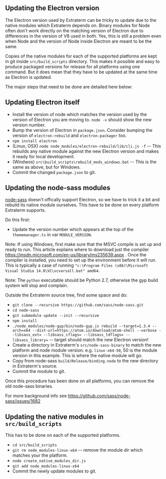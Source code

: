 Updating the Electron version
-----------------------------
The Electron version used by Extraterm can be tricky to update due to the native modules which Extraterm depends on. Binary modules for Node often don't work directly on the matching version of Electron due to differences in the version of V8 used in both.  Yes, this is still a problem even when Node and the version of Node inside Electron are meant to be the same.

Copies of the native modules for each of the supported platforms are kept in git inside `src/build_scripts` directory. This makes it possible and easy to produce packaged versions for release for all platforms using one command. But it does mean that they have to be updated at the same time as Electron is updated.

The major steps that need to be done are detailed here below:


Updating Electron itself
------------------------

* Install the version of node which matches the version used by the version of Electron you are moving to. `node -v` should show the new version number.
* Bump the version of Electron in `package.json`. Consider bumping the version of `electron-rebuild` and `electron-packager` too.
* `npm install electron`
* (Linux, OSX) `node node_modules/electron-rebuild/lib/cli.js -f` -- This rebuilds any native module against the new Electron version and makes it ready for local development.
* (Windwos) `src\build_scripts\rebuild_mods_windows.bat` -- This is the same as above, but for Windows.
* Commit the changed `package.json` to git.


Updating the node-sass modules
------------------------------
[node-sass](https://github.com/sass/node-sass/]) doesn't offically support Electron, so we have to trick it a bit and rebuild its native module ourselves. This have to be done on every platform Extraterm supports.

Do this first:

* Update the version number which appears at the top of the `thememanager.ts` in var `MODULE_VERSION`.

Note: If using Windows, first make sure that the MSVC compile is set up and ready to run. This article explains where to download just the compiler https://msdn.microsoft.com/en-us/library/ms235639.aspx . Once the compiler is installed, you need to set up the environment before it will run. This is typically a case of running `"c:\Program Files (x86)\Microsoft Visual Studio 14.0\VC\vcvarsall.bat" amd64`.

Note: The `python` executable should be Python 2.7, otherwise the gyp build system will stop and complain.

Outside the Extraterm source tree, find some space and do:

* `git clone --recursive https://github.com/sass/node-sass.git`
* `cd node-sass`
* `git submodule update --init --recursive`
* `npm install`
* `./node_modules/node-gyp/bin/node-gyp.js rebuild --target=1.3.4 --arch=x64 --dist-url=https://atom.io/download/atom-shell --verbose --libsass_ext= --libsass_cflags= --libsass_ldflags= --libsass_library=` -- target should match the new Electron version!
* Create a directory in Extraterm's `src/node-sass-binary` to match the new platform and node module version. e.g. `linux-x64-50`, 50 is the module version in this example. This is where the native module will go.
* Copy from node-sass `build/Release/binding.node` to the new directory in Extraterm's source.
* Commit the module to git.

Once this procedure has been done on all platforms, you can remove the old node-sass binaries.

For more background info see https://github.com/sass/node-sass/issues/1682


Updating the native modules in `src/build_scripts`
--------------------------------------------------
This has to be done on each of the supported platforms.

* `cd src/build_scripts`
* `git rm node_modules-linux-x64`  -- remove the module dir which matches your the platform.
* `node create_native_modules_dir.js`
* `git add node_modules-linux-x64`
* Commit the newly update modules to git.
